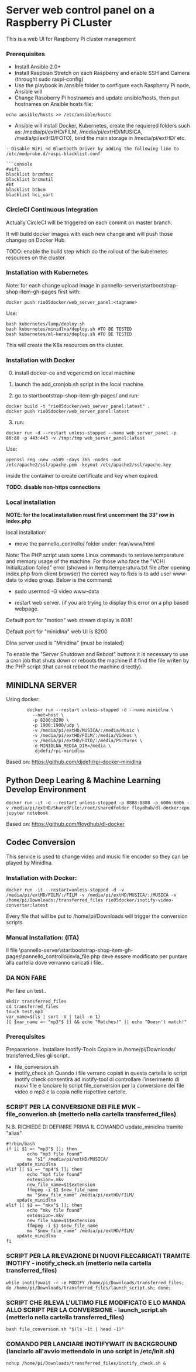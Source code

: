 
# Server web control panel on a Raspberry Pi CLuster

This is a web UI for Raspberry Pi cluster management

### Prerequisites

- Install Ansible 2.0+
- Install Raspbian Stretch on each Raspberry and enable SSH and Camera (throught sudo raspi-config)
- Use the playbook in /ansible folder to configure each Raspberry Pi node, Ansible will
- Change Rasoberry Pi hostnames and update ansible/hosts, then put hostnames on Ansible hosts file:
```console
echo ansible/hosts >> /etc/ansible/hosts
```
- Ansible will install Docker, Kubernetes, create the requiered folders such as: /media/pi/extHD/FILM, /media/pi/extHD/MUSICA, /media/pi/extHD/FOTO), bind the main storage in /media/pi/extHD/ etc.
```
- Disable WiFi nd Bluetooth Driver by adding the following line to /etc/modprobe.d/raspi-blacklist.conf

```console
#wifi
blacklist brcmfmac
blacklist brcmutil
#bt
blacklist btbcm
blacklist hci_uart
```

### CircleCI Continuous Integration 

Actually CircleCI will be triggered on each commit on master branch.

It will build docker images with each new change and will push those changes on Docker Hub.

TODO: enable the build step which do the rollout of the kubernetes resources on the cluster. 

### Installation with Kubernetes 

Note: for each change upload image in pannello-server\startbootstrap-shop-item-gh-pages first with:
```console
docker push rio05docker/web_server_panel:<tagname>
```

Use:

```console
bash kubernetes/lamp/deploy.sh
bash kubernetes/minidlna/deploy.sh #TO BE TESTED
bash kubernetes/ml-keras/deploy.sh #TO BE TESTED
```
This will create the K8s resources on the cluster. 

### Installation with Docker

0) install docker-ce and vcgencmd on local machine

1) launch the add_cronjob.sh script in the local machine

2) go to startbootstrap-shop-item-gh-pages/ and run:
```console
docker build -t "rio05docker/web_server_panel:latest" .
docker push rio05docker/web_server_panel:latest
```
3) run:
```console
docker run -d --restart unless-stopped --name web_server_panel -p 80:80 -p 443:443 -v /tmp:/tmp web_server_panel:latest
```

Use:
```console
openssl req -new -x509 -days 365 -nodes -out /etc/apache2/ssl/apache.pem -keyout /etc/apache2/ssl/apache.key
```
inside the container to create certificate and key when expired.

**TODO: disable non-https connections**

### Local installation

**NOTE: for the local installation must first uncomment the 33° row in index.php**

local installation: 

* move the pannello_controllo/ folder under: /var/www/html

Note:
The PHP script uses some Linux commands to retrieve temperature and memory usage of the machine.
For those who face the "VCHI Initialization failed" error 
(showed in /temp/temperatura.txt file after opening index.php from client browser) the correct way to fixis is to 
add user www-data to video group. Below is the command:

* sudo usermod -G video www-data

* restart web server. (if you are trying to display this error on a php based webpage.

Default port for "motion" web stream display is 8081

Default port for "minidlna" web UI is 8200

Dlna server used is "Minidlna" (must be instaled)

To enable the "Server Shutdown and Reboot" buttons it is necessary to use a cron job that 
shuts down or reboots the machine if it find the file writen by the PHP script (that cannot 
reboot the machine directly).

## MINIDLNA SERVER
Using docker:

```console
        docker run --restart unless-stopped -d --name minidlna \
          --net=host \
          -p 8200:8200 \
          -p 1900:1900/udp \
          -v /media/pi/extHD/MUSICA/:/media/Music \
          -v /media/pi/extHD/FILM/:/media/Videos \
          -v /media/pi/extHD/FOTO/:/media/Pictures \
          -e MINIDLNA_MEDIA_DIR=/media \
           djdefi/rpi-minidlna
```
Based on: https://github.com/djdefi/rpi-docker-minidlna


## Python Deep Learing & Machine Learning Develop Environment

```console
docker run -it -d --restart unless-stopped -p 8888:8888 -p 6006:6006 -v /media/pi/extHD/SharedFile:/root/sharedfolder floydhub/dl-docker:cpu jupyter notebook
```

Based on: https://github.com/floydhub/dl-docker

## Codec Conversion 
This service is used to change video and music file encoder so they can be played by Minidlna. 

### Installation with Docker:

```console
docker run -it --restart=unless-stopped -d -v /media/pi/extHD/FILM/:/FILM -v /media/pi/extHD/MUSICA/:/MUSICA -v /home/pi/Downloads:/transferred_files rio05docker/inotify-video-converter:latest
```

Every file that will be put to /home/pi/Downloads will trigger the conversion scripts.

### Manual Installation: (ITA)
Il file \pannello-server\startbootstrap-shop-item-gh-pages\pannello_controllo\invia_file.php deve essere modificato per puntare alla cartella dove verranno caricati i file..
### DA NON FARE
Per fare un test..
```console
mkdir transferred_files
cd transferred_files
touch test.mp3
var_name=$(ls | sort -V | tail -n 1)
[[ $var_name =~ "mp3"$ ]] && echo "Matches!" || echo "Doesn't match!"
```
### Prerequisites

Preparazione..
Installare Inotify-Tools
Copiare in /home/pi/Downloads/ transferred_files gli script..
* file_conversion.sh
* inotify_check.sh
Quando i file verrano copiati in questa cartella lo script inotify check consentirà ad inotify-tool di controllare l’inserimento di nuovi file e lanciare lo script file_conversion per la conversione dei file video o mp3 e la copia nelle rispettive cartelle.

### SCRIPT PER LA CONVERSIONE DEI FILE MVK – file_converion.sh (metterlo nella cartella transferred_files)
N.B. RICHIEDE DI DEFINIRE PRIMA IL COMANDO update_minidlna tramite "alias"

```console
#!/bin/bash
if [[ $1 =~ "mp3"$ ]]; then
        echo “mp3 file found”
        mv "$1" /media/pi/extHD/MUSICA/
	update_minidlna
elif [[ $1 =~ "mp4"$ ]]; then
        echo “mp4 file found”
        extension=.mkv
        new_file_name=$1$extension
        ffmpeg -i $1 $new_file_name
        mv "$new_file_name" /media/pi/extHD/FILM/
	update_minidlna
elif [[ $1 =~ "mkv"$ ]]; then
        echo “mkv file found”
        extension=.mkv
        new_file_name=$1$extension
        ffmpeg -i $1 $new_file_name
        mv "$new_file_name" /media/pi/extHD/FILM/
	update_minidlna
fi 
```
### SCRIPT PER LA RILEVAZIONE DI NUOVI FILECARICATI TRAMITE INOTIFY - inotify_check.sh (metterlo nella cartella transferred_files)
```console
while inotifywait -r -e MODIFY /home/pi/Downloads/transferred_files; do /home/pi/Downloads/transferred_files/launch_script.sh; done;
```
### SCRIPT CHE RILEVA L'ULTIMO FILE MODIFICATO E LO MANDA ALLO SCRIPT PER LA CONVERSIONE - launch_script.sh (metterlo nella cartella transferred_files)
```console
bash file_conversion.sh "$(ls -1t | head -1)"
```
### COMANDO PER LANCIARE INOTIFYWAIT IN BACKGROUND (lanciarlo all'avvio mettendolo in uno script in /etc/init.sh)
```console
nohup /home/pi/Downloads/transferred_files/inotify_check.sh &
```
